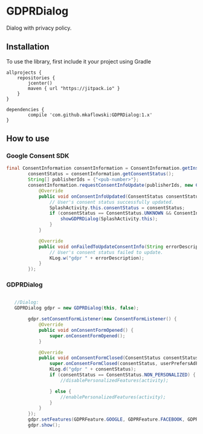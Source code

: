 # GDPRDialog
Dialog with privacy policy.

## Installation

To use the library, first include it your project using Gradle

    allprojects {
        repositories {
            jcenter()
            maven { url "https://jitpack.io" }
        }
    }

	dependencies {
	        compile 'com.github.mkaflowski:GDPRDialog:1.x'
	}
	

## How to use

### Google Consent SDK

```java
final ConsentInformation consentInformation = ConsentInformation.getInstance(this);
        consentStatus = consentInformation.getConsentStatus();
        String[] publisherIds = {"<pub-number>"};
        consentInformation.requestConsentInfoUpdate(publisherIds, new ConsentInfoUpdateListener() {
            @Override
            public void onConsentInfoUpdated(ConsentStatus consentStatus) {
                // User's consent status successfully updated.
                SplashActivity.this.consentStatus = consentStatus;
                if (consentStatus == ConsentStatus.UNKNOWN && ConsentInformation.getInstance(context).isRequestLocationInEeaOrUnknown()) {
                    showGDPRDialog(SplashActivity.this);
                }
            }

            @Override
            public void onFailedToUpdateConsentInfo(String errorDescription) {
                // User's consent status failed to update.
                KLog.w("gdpr " + errorDescription);
            }
        });
```

### GDPRDialog

```java

   //Dialog:
   GDPRDialog gdpr = new GDPRDialog(this, false);

        gdpr.setConsentFormListener(new ConsentFormListener() {
            @Override
            public void onConsentFormOpened() {
                super.onConsentFormOpened();
            }

            @Override
            public void onConsentFormClosed(ConsentStatus consentStatus, Boolean userPrefersAdFree) {
                super.onConsentFormClosed(consentStatus, userPrefersAdFree);
                KLog.d("gdpr " + consentStatus);
                if (consentStatus == ConsentStatus.NON_PERSONALIZED) {
                    //disablePersonalizedFeatures(activity);

                } else {
                    //enablePersonalizedFeatures(activity);
                }
            }
        });
        gdpr.setFeatures(GDPRFeature.GOOGLE, GDPRFeature.FACEBOOK, GDPRFeature.FIREBASE_CRASH_REPORTING, GDPRFeature.FIREBASE_CLOUD_MESSAGING, GDPRFeature.FIREBASE);
        gdpr.show();
```

